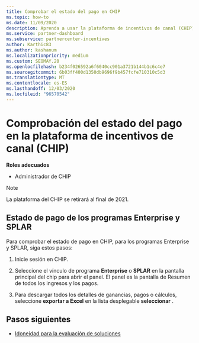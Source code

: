 ```yaml
---
title: Comprobar el estado del pago en CHIP
ms.topic: how-to
ms.date: 11/09/2020
description: Aprenda a usar la plataforma de incentivos de canal (CHIP) para comprobar el estado del pago. Tenga en cuenta que el CHIP se retirará al final de 2021.
ms.service: partner-dashboard
ms.subservice: partnercenter-incentives
author: Karthic83
ms.author: kashanum
ms.localizationpriority: medium
ms.custom: SEOMAY.20
ms.openlocfilehash: b234f026592a6f6040cc901a3721b144b1c6c4e7
ms.sourcegitcommit: 6b03ff400d1350db9696f9b457fcfe710310c5d3
ms.translationtype: MT
ms.contentlocale: es-ES
ms.lasthandoff: 12/03/2020
ms.locfileid: "96570542"
---
```

# <a name="check-payment-status-in-the-channel-incentives-platform-chip"></a>Comprobación del estado del pago en la plataforma de incentivos de canal (CHIP)

**Roles adecuados**

- Administrador de CHIP

>[!NOTE]
>La plataforma del CHIP se retirará al final de 2021.

## <a name="payment-status-for-the-enterprise-and-splar-programs"></a>Estado de pago de los programas Enterprise y SPLAR

Para comprobar el estado de pago en CHIP, para los programas Enterprise y SPLAR, siga estos pasos:

1. Inicie sesión en CHIP.
 
1. Seleccione el vínculo de programa **Enterprise** o **SPLAR** en la pantalla principal del chip para abrir el panel. El panel es la pantalla de Resumen de todos los ingresos y los pagos.
 
1. Para descargar todos los detalles de ganancias, pagos o cálculos, seleccione  **exportar a Excel** en la lista desplegable **seleccionar** .

## <a name="next-steps"></a>Pasos siguientes

- [Idoneidad para la evaluación de soluciones](chip-solution-assessment.md) 
